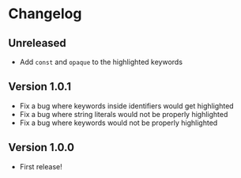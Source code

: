 # Changelog

## Unreleased

- Add `const` and `opaque` to the highlighted keywords

## Version 1.0.1

- Fix a bug where keywords inside identifiers would get highlighted
- Fix a bug where string literals would not be properly highlighted
- Fix a bug where keywords would not be properly highlighted

## Version 1.0.0

- First release!
